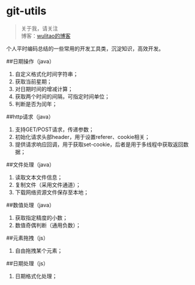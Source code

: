 # git-utils

> 关于我，请关注  
博客：[wulitao的博客](http://www.wulitao.xyz "wulitao的博客")

个人平时编码总结的一些常用的开发工具类，沉淀知识，高效开发。

##日期操作（java）

 1. 自定义格式化时间字符串；
 2. 获取当前星期；
 3. 对日期时间的增减计算；
 4. 获取两个时间的间隔，可指定时间单位；
 5. 判断是否为闰年；

##http请求（java）

 1. 支持GET/POST请求，传递参数；
 2. 初始化请求头部header，用于设置referer、cookie相关；
 3. 提供请求响应回调，用于获取set-cookie，后者是用于多线程中获取返回数据；

##文件处理（java）

 1. 读取文本文件信息；
 2. 复制文件（采用文件通道）；
 3. 下载网络资源文件保存至本地；

##数值处理（java）

 1. 获取指定精度的小数；
 2. 数值奇偶判断（通用负数）；

##元素拖拽（js）

 1. 自由拖拽某个元素；

 ##日期处理（js）

 1. 日期格式化处理；